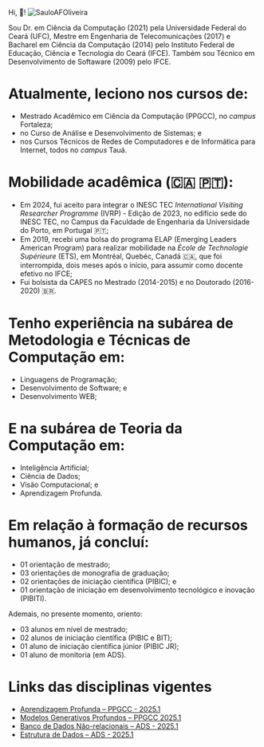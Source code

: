 Hi, 👋! <img src="https://komarev.com/ghpvc/?username=sauloafoliveira" alt="SauloAFOliveira" />

Sou Dr. em Ciência da Computação (2021) pela Universidade Federal do Ceará (UFC), Mestre em Engenharia de Telecomunicações (2017) e Bacharel em Ciência da Computação (2014) pelo Instituto Federal de Educação, Ciência e Tecnologia do Ceará (IFCE). Também sou Técnico em Desenvolvimento de Softaware (2009) pelo IFCE.

# Atualmente, leciono nos cursos de:
- Mestrado Acadêmico em Ciência da Computação (PPGCC), no *campus* Fortaleza;
- no Curso de Análise e Desenvolvimento de Sistemas; e
- nos Cursos Técnicos de Redes de Computadores e de Informática para Internet, todos no *campus* Tauá.

# Mobilidade acadêmica (🇨🇦 🇵🇹):
- Em 2024, fui aceito para integrar o INESC TEC _International Visiting Researcher Programme_ (IVRP) - Edição de 2023, no edifício sede do INESC TEC, no Campus da Faculdade de Engenharia da Universidade do Porto, em Portugal 🇵🇹;
- Em 2019, recebi uma bolsa do programa ELAP (Emerging Leaders American Program) para realizar mobilidade na _École de Technologie Supérieure_ (ETS), em Montréal, Quebéc, Canadá 🇨🇦, que foi interrompida, dois meses após o início, para assumir como docente efetivo no IFCE;
- Fui bolsista da CAPES no Mestrado (2014-2015) e no Doutorado (2016-2020) 🇧🇷.
       
# Tenho experiência na subárea de Metodologia e Técnicas de Computação em:
- Linguagens de Programação;
- Desenvolvimento de Software; e
- Desenvolvimento WEB; 

# E na subárea de Teoria da Computação em:
- Inteligência Artificial;
- Ciência de Dados;
- Visão Computacional; e
- Aprendizagem Profunda.

# Em relação à formação de recursos humanos, já concluí:
- 01 orientação de mestrado;
- 03 orientações de monografia de graduação;
- 02 orientações de iniciação científica (PIBIC); e
- 01 orientação de iniciação em desenvolvimento tecnológico e inovação (PIBITI).

 Ademais, no presente momento, oriento:
 - 03 alunos em nível de mestrado;
 - 02 alunos de iniciação científica (PIBIC e BIT);
 - 01 aluno de iniciação científica júnior (PIBIC JR);
 - 01 aluno de monitoria (em ADS).

 # Links das disciplinas vigentes
 - [Aprendizagem Profunda – PPGCC - 2025.1](https://github.com/sauloafoliveira/ppgcc-deep-learning)
 - [Modelos Generativos Profundos – PPGCC 2025.1](https://github.com/sauloafoliveira/dgm)
 - [Banco de Dados Não-relacionais – ADS - 2025.1](https://github.com/sauloafoliveira/ifce/nosql)
 - [Estrutura de Dados – ADS - 2025.1](https://github.com/sauloafoliveira/ifce/ed)
